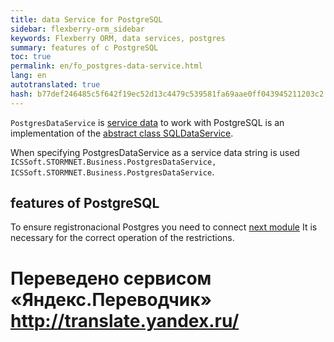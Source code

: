 ```yaml
--- 
title: data Service for PostgreSQL 
sidebar: flexberry-orm_sidebar 
keywords: Flexberry ORM, data services, postgres 
summary: features of c PostgreSQL 
toc: true 
permalink: en/fo_postgres-data-service.html 
lang: en 
autotranslated: true 
hash: b77def246485c5f642f19ec52d13c4479c539581fa69aae0ff043945211203c2 
--- 
```


`PostgresDataService` is [service data](fo_data-service.html) to work with PostgreSQL is an implementation of the [abstract class SQLDataService](fo_sql-data-service.html). 

When specifying PostgresDataService as a service data string is used `ICSSoft.STORMNET.Business.PostgresDataService, ICSSoft.STORMNET.Business.PostgresDataService`. 

## features of PostgreSQL 

To ensure registronacional Postgres you need to connect [next module](http://www.postgresql.org/docs/current/static/citext.html) 
It is necessary for the correct operation of the restrictions. 



 # Переведено сервисом «Яндекс.Переводчик» http://translate.yandex.ru/